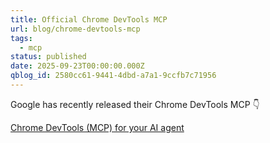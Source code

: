 ```yaml
---
title: Official Chrome DevTools MCP
url: blog/chrome-devtools-mcp
tags:
  - mcp
status: published
date: 2025-09-23T00:00:00.000Z
qblog_id: 2580cc61-9441-4dbd-a7a1-9ccfb7c71956
---
```


Google has recently released their Chrome DevTools MCP 👇

[Chrome DevTools (MCP) for your AI agent](https://developer.chrome.com/blog/chrome-devtools-mcp?hl=en)